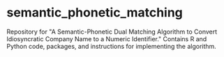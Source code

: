 # semantic_phonetic_matching
Repository for "A Semantic-Phonetic Dual Matching Algorithm to Convert Idiosyncratic Company Name to a Numeric Identifier." Contains R and Python code, packages, and instructions for implementing the algorithm.
